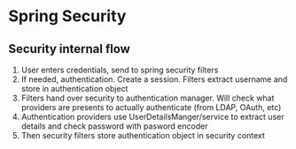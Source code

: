 # Spring Security

## Security internal flow

1. User enters credentials, send to spring security filters
2. If needed, authentication. Create a session. Filters extract username and store in authentication object
3. Filters hand over security to authentication manager. Will check what providers are presents to actually authenticate (from LDAP, OAuth, etc)
4. Authentication providers use UserDetailsManger/service to extract user details and check password with pasword encoder
5. Then security filters store authentication object in security context